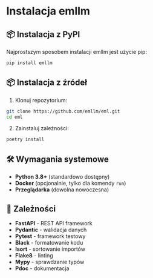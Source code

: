 # Instalacja emllm

## 📦 Instalacja z PyPI

Najprostszym sposobem instalacji emllm jest użycie pip:

```bash
pip install emllm
```

## 📦 Instalacja z źródeł

1. Klonuj repozytorium:
```bash
git clone https://github.com/emllm/eml.git
cd eml
```

2. Zainstaluj zależności:
```bash
poetry install
```

## 🛠️ Wymagania systemowe

- **Python 3.8+** (standardowo dostępny)
- **Docker** (opcjonalnie, tylko dla komendy `run`)
- **Przeglądarka** (dowolna nowoczesna)

## 🔧 Zależności

- **FastAPI** - REST API framework
- **Pydantic** - walidacja danych
- **Pytest** - framework testowy
- **Black** - formatowanie kodu
- **Isort** - sortowanie importów
- **Flake8** - linting
- **Mypy** - sprawdzanie typów
- **Pdoc** - dokumentacja
